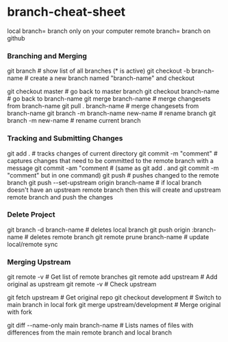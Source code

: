# branch-cheat-sheet

local branch= branch only on your computer
remote branch= branch on github

### Branching and Merging

git branch                                      # show list of all branches (* is active)
git checkout -b branch-name                     # create a new branch named "branch-name" and checkout

git checkout master                             # go back to master branch
git checkout branch-name                        # go back to branch-name
git merge branch-name                           # merge changesets from branch-name
git pull . branch-name                          # merge changesets from branch-name
git branch -m branch-name new-name              # rename branch
git branch -m new-name                          # rename current branch

### Tracking and Submitting Changes
git add .                                       # tracks changes of current directory
git commit -m "comment"                         # captures changes that need to be committed to the remote branch with a message
git commit -am "comment                         # (same as git add . and git commit -m "comment" but in one command)
git push                                        # pushes changed to the remote branch
git push --set-upstream origin branch-name      # if local branch doesn't have an upstream remote branch then this will create and upstream remote branch and push the changes


### Delete Project
git branch -d branch-name  	                    # deletes local branch
git push origin :branch-name	                  # deletes remote branch
git remote prune branch-name	                  # update local/remote sync


### Merging Upstream

git remote -v 									                # Get list of remote branches
git remote add upstream <upstream github url>	  # Add original as upstream
git remote -v 									                # Check upstream

git fetch upstream 								              # Get original repo
git checkout development						            # Switch to main branch in local fork
git merge upstream/development					        # Merge original with fork

git diff --name-only main branch-name		        # Lists names of files with differences from the main remote branch and local branch
  
  
  
